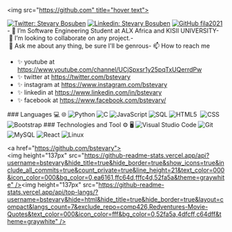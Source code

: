 <!---
- 👋 Hi, I’m @bstevary
- 👀 I’m interested in java, html, css, javascript, c and sql database
- 🌱 I’m currently learning java
- 💞️ I’m looking to collaborate on system development in java
- 📫 How to reach me 
--->

<img src="https://github.com" title="hover text">
 ​</p>

 ​[![​Twitter: Stevary Bosuben​](https://img.shields.io/twitter/follow/bstevary?style=social)](https://twitter.com/bstevary)
 ​[![​Linkedin: Stevary Bosuben​](https://img.shields.io/badge/-bstevary-blue?style=flat-square&logo=Linkedin&logoColor=white&link=https://www.linkedin.com/in/bstevary/)](https://www.linkedin.com/in/bstevary/)
 ​[![​GitHub fila2021​](https://img.shields.io/github/followers/bstevary?label=follow&style=social)](https://github.com/bstevary)
 ​-​ 🌱 I’m Software Engineering Student at ALX Africa and KISII UNIVERSITY
 ​-​ 👯 I’m looking to collaborate on any project.
 ​-​ 💬 Ask me about any thing, be sure I'll be genrous
 ​-​ 📫 How to reach me 
 - ✨ youtube at https://www.youtube.com/channel/UCjSpxsr1y25pqTxUQerrdPw
- ✨ twitter at https://twitter.com/bstevary
- ✨ instagram at https://www.instagram.com/bstevary
- ✨ linkedin at https://www.linkedin.com/in/bstevary
- ✨ facebook at https://www.facebook.com/bstevary/

 ​###​ ​Languages 💻 🌐
 ​![​Python​](https://img.shields.io/badge/-Python-000?&logo=python)
 ​![​C​](https://img.shields.io/badge/-C-000?&logo=C)
 ​![​JavaScript​](https://img.shields.io/badge/-JavaScript-000?&logo=JavaScrip)
 ​![​SQL​](https://img.shields.io/badge/-SQL-000?&logo=MySQL&logoColor=4479A1)
 ​![​HTML5​](https://img.shields.io/badge/-HTML5-333333?style=flat&logo=HTML5) 
 ​![​CSS​](https://img.shields.io/badge/-CSS-333333?style=flat&logo=CSS3)
 ​![​Bootstrap​](https://img.shields.io/badge/-Bootstrap-333333?style=flat&logo=bootstrap)
 ​###​ ​Technologies and Tool ⚙️ 🖥
 ​![​Visual Studio Code​](https://img.shields.io/badge/-Visual%20Studio%20Code-333333?style=flat&logo=visual-studio-code&logoColor=007ACC)
 ​![​Git​](https://img.shields.io/badge/-Git-333333?style=flat&logo=git)
 ​![​MySQL​](https://img.shields.io/badge/-MySQL-333333?style=flat&logo=mysql)
 ​![​React​](https://img.shields.io/badge/-React-000?&logo=React)
 ​![​Linux​](https://img.shields.io/badge/-Linux-000?&logo=Linux&logoColor=FCC624)

 ​<a href="https://github.com/bstevary"><img height="137px" src="https://github-readme-stats.vercel.app/api?username=bstevary&hide_title=true&hide_border=true&show_icons=true&include_all_commits=true&count_private=true&line_height=21&text_color=000&icon_color=000&bg_color=0,ea6161,ffc64d,fffc4d,52fa5a&theme=graywhite" />​<!--​ wi*quL3fcV ​-->​<img height="137px" src="https://github-readme-stats.vercel.app/api/top-langs/?username=bstevary&hide=html&hide_title=true&hide_border=true&layout=compact&langs_count=7&exclude_repo=comp426,Redventures-Movie-Quotes&text_color=000&icon_color=fff&bg_color=0,52fa5a,4dfcff,c64dff&theme=graywhite" /></a>
<!---
StevaryBosuben/StevaryBosuben is a ✨ special ✨ repository because its `README.md` (this file) appears on your GitHub profile.
You can click the Preview link to take a look at your changes.
--->
